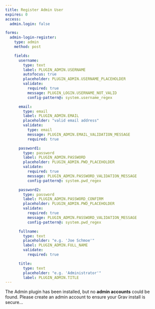 ```yaml
---
title: Register Admin User
expires: 0
access:
  admin.login: false

forms:
  admin-login-register:
    type: admin
    method: post

    fields:
      username:
        type: text
        label: PLUGIN_ADMIN.USERNAME
        autofocus: true
        placeholder: PLUGIN_ADMIN.USERNAME_PLACEHOLDER
        validate:
          required: true
          message: PLUGIN_LOGIN.USERNAME_NOT_VALID
          config-pattern@: system.username_regex

      email:
        type: email
        label: PLUGIN_ADMIN.EMAIL
        placeholder: "valid email address"
        validate:
          type: email
          message: PLUGIN_ADMIN.EMAIL_VALIDATION_MESSAGE
          required: true

      password1:
        type: password
        label: PLUGIN_ADMIN.PASSWORD
        placeholder: PLUGIN_ADMIN.PWD_PLACEHOLDER
        validate:
          required: true
          message: PLUGIN_ADMIN.PASSWORD_VALIDATION_MESSAGE
          config-pattern@: system.pwd_regex

      password2:
        type: password
        label: PLUGIN_ADMIN.PASSWORD_CONFIRM
        placeholder: PLUGIN_ADMIN.PWD_PLACEHOLDER
        validate:
          required: true
          message: PLUGIN_ADMIN.PASSWORD_VALIDATION_MESSAGE
          config-pattern@: system.pwd_regex

      fullname:
        type: text
        placeholder: "e.g. 'Joe Schmoe'"
        label: PLUGIN_ADMIN.FULL_NAME
        validate:
          required: true

      title:
        type: text
        placeholder: "e.g. 'Administrator'"
        label: PLUGIN_ADMIN.TITLE
---
```


The Admin plugin has been installed, but no **admin accounts** could be found. Please create an admin account to ensure your Grav install is secure...
